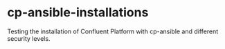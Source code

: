 # cp-ansible-installations
Testing the installation of Confluent Platform with cp-ansible and different security levels.
